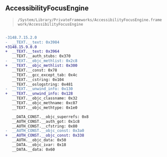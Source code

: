 ## AccessibilityFocusEngine

> `/System/Library/PrivateFrameworks/AccessibilityFocusEngine.framework/AccessibilityFocusEngine`

```diff

-3148.7.15.2.0
-  __TEXT.__text: 0x3984
+3148.15.9.0.0
+  __TEXT.__text: 0x3964
   __TEXT.__auth_stubs: 0x370
-  __TEXT.__objc_methlist: 0x2c8
+  __TEXT.__objc_methlist: 0x300
   __TEXT.__const: 0x78
   __TEXT.__gcc_except_tab: 0x4c
   __TEXT.__cstring: 0x104
   __TEXT.__oslogstring: 0x481
-  __TEXT.__unwind_info: 0x130
+  __TEXT.__unwind_info: 0x128
   __TEXT.__objc_classname: 0x32
   __TEXT.__objc_methname: 0xc87
   __TEXT.__objc_methtype: 0x1e0

   __DATA_CONST.__objc_superrefs: 0x8
   __AUTH_CONST.__auth_got: 0x1c8
   __AUTH_CONST.__cfstring: 0x80
-  __AUTH_CONST.__objc_const: 0x3a0
+  __AUTH_CONST.__objc_const: 0x338
   __AUTH.__objc_data: 0x50
   __DATA.__objc_ivar: 0x18
   __DATA.__data: 0x60

```
